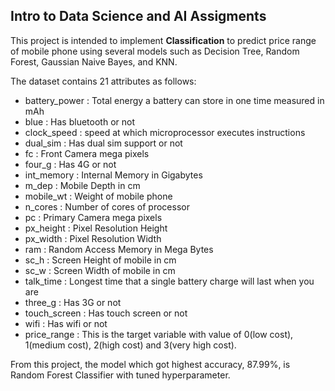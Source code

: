 ## Intro to Data Science and AI Assigments

This project is intended to implement **Classification** to predict price range of mobile phone using several models such as Decision Tree, Random Forest, Gaussian Naive Bayes, and KNN.

The dataset contains 21 attributes as follows:
- battery_power : Total energy a battery can store in one time measured in mAh
- blue : Has bluetooth or not
- clock_speed : speed at which microprocessor executes instructions
- dual_sim : Has dual sim support or not
- fc : Front Camera mega pixels
- four_g : Has 4G or not
- int_memory : Internal Memory in Gigabytes
- m_dep : Mobile Depth in cm
- mobile_wt : Weight of mobile phone
- n_cores : Number of cores of processor
- pc : Primary Camera mega pixels
- px_height : Pixel Resolution Height
- px_width : Pixel Resolution Width
- ram : Random Access Memory in Mega Bytes
- sc_h : Screen Height of mobile in cm
- sc_w : Screen Width of mobile in cm
- talk_time : Longest time that a single battery charge will last when you are
- three_g : Has 3G or not
- touch_screen : Has touch screen or not
- wifi : Has wifi or not
- price_range : This is the target variable with value of 0(low cost), 1(medium cost), 2(high cost) and 3(very high cost).

From this project, the model which got highest accuracy, 87.99%, is Random Forest Classifier with tuned hyperparameter.
